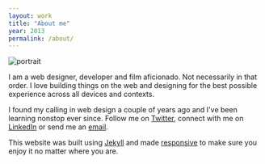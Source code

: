 ```yaml
---
layout: work
title: "About me"
year: 2013
permalink: /about/
---
```


![portrait]({{site.site_url}}/img/boat.jpg "portrait")

I am a web designer, developer and film aficionado. Not necessarily in that order. I love building things on the web and designing for the best possible experience across all devices and contexts. 

I found my calling in web design a couple of years ago and I've been learning nonstop ever since. Follow me on [Twitter](https://twitter.com/Camounster "Twitter"), connect with me on [LinkedIn](http://www.linkedin.com/in/josecarloscamou "LinkedIn") or send me an [email](mailto:jccamou@gmail.com "email me"). 

This website was built using [Jekyll](https://github.com/mojombo/jekyll "Jekyll") and made [responsive](http://alistapart.com/article/responsive-web-design "Responsive Web Design") to make sure you enjoy it no matter where you are. 